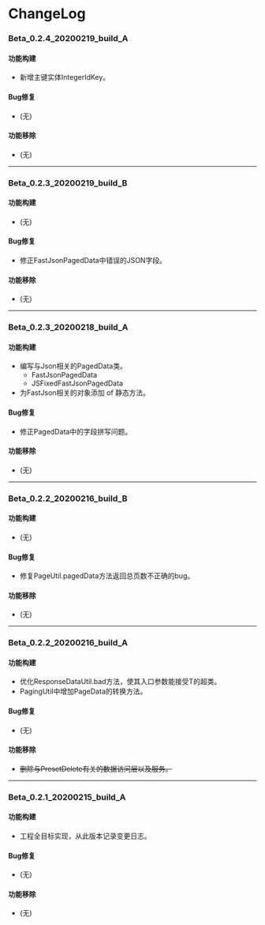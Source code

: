 # ChangeLog

### Beta_0.2.4_20200219_build_A

#### 功能构建

- 新增主键实体IntegerIdKey。

#### Bug修复

- (无)

#### 功能移除

- (无)

---

### Beta_0.2.3_20200219_build_B

#### 功能构建

- (无)

#### Bug修复

- 修正FastJsonPagedData中错误的JSON字段。

#### 功能移除

- (无)

---

### Beta_0.2.3_20200218_build_A

#### 功能构建

- 编写与Json相关的PagedData类。
  - FastJsonPagedData
  - JSFixedFastJsonPagedData
- 为FastJson相关的对象添加 of 静态方法。

#### Bug修复

- 修正PagedData中的字段拼写问题。

#### 功能移除

- (无)

---

### Beta_0.2.2_20200216_build_B

#### 功能构建

- (无)

#### Bug修复

- 修复PageUtil.pagedData方法返回总页数不正确的bug。

#### 功能移除

- (无)

---

### Beta_0.2.2_20200216_build_A

#### 功能构建

- 优化ResponseDataUtil.bad方法，使其入口参数能接受T的超类。
- PagingUtil中增加PageData的转换方法。

#### Bug修复

- (无)

#### 功能移除

- ~~删除与PresetDelete有关的数据访问层以及服务。~~

---

### Beta_0.2.1_20200215_build_A

#### 功能构建

- 工程全目标实现，从此版本记录变更日志。

#### Bug修复

- (无)

#### 功能移除

- (无)

